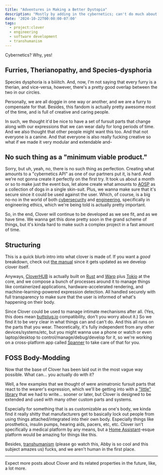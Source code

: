 ```yaml
---
title: "Adventures in Making a Better Dystopia"
description: "Mostly by adding in the cybernetics; can't do much about the drab cities tho. Add some damn neons!"
date: '2024-10-22T00:00:00-07:00'
tags:
  - project:clover
  - engineering
  - software development
  - transhumanism
---
```


Cybernetics? Why, yes!

## Furries, Therianopathy, and Species-dysphoria

Species dysphoria is a biiiitch. And, now, I'm not saying that every furry is a therian, and vice-versa, however, there's a pretty good overlap between the two in our circles.

Personally, we are all doggie in one way or another, and we are a furry to compensate for that. Besides, this fandom is actually pretty awesome most of the time, and is full of creative and caring people.

In such, we thought it'd be nice to have a set of fursuit parts that change along with our expressions that we can wear daily for long periods of time. And we also thought that other people might want this too. And that not everyone is a canine. And that everyone is also really fucking creative so what if we made it very modular and extendable and-

## No such thing as a "minimum viable product."

Sorry, but uh, yeah, no, there is no such thing as perfection. Creating what amounts to a "cybernetics API" as one of our partners put it, is hard. And we're not gonna create it perfectly on the first try. It took us about a month or so to make just the event bus, let alone create what amounts to [AOSP](https://source.android.com/) as a collection of dogs in a single skin-suit. Plus, we wanna make sure that it's secure since it could be used against the user. Which, of course, is a big no-no in the world of both [cybersecurity](/tags/hacking) and [engineering](/tags/engineering), specifically in engineering ethics, which we're being told is actually pretty important.

So, in the end, Clover will continue to be developed as we see fit, and as we have time. We wanna get this done pretty soon in the grand scheme of things, but it's kinda hard to make such a complex project in a fast amount of time.

## Structuring

This is a quick blurb intro into what clover is made of. If you want a *good* breakdown, check out [the manual](https://clover.reboot-codes.com/docs/components/intro) since it gets updated as we develop clover itself. 

Anyways, [CloverHUB](https://clover.reboot-codes.com/docs/components/clover-hub/intro) is actually built on [Rust](https://www.rust-lang.org/) and [Warp](https://github.com/seanmonstar/warp) plus [Tokio](https://tokio.rs) at the core, and we compose a bunch of processes around it to manage things like containerized applications, hardware-accelerated rendering, and machine-learning-powered expression detection. All handled securely with full transparency to make sure that the user is informed of what's happening on their body.

Since Clover could be used to manage intimate mechanisms after all. (Yes, this does mean [buttplug.io](https://buttplug.io/) compatibility, don't you worry about it.) So we find it to be very clear in what things can and can't do. And this all runs on the parts that you wear. Theoretically, it's fully independent from any other devices/systems/etc, but you might wanna use a phone or watch or even laptop/desktop to control/manage/debug/develop for it, so we're working on a cross-platform app called [Spanner](https://clover.reboot-codes.com/docs/components/spanner/intro) to take care of that for you.

## FOSS Body-Modding

Now that the base of Clover has been laid out in the most vague way possible. What can... you actually do with it?

Well, a few examples that we thought of were animatronic fursuit parts that react to the wearer's expression, which we'll be getting into with a ["little" library](/projects/taurus) that we had to write... sooner or later, but Clover is designed to be extended and used with many other custom parts and systems.

Especially for something that is as customizable as one's body, we kinda find it really shitty that manufacturers get to basically lock out people from using things attached/integrated into their own body. Especially things like prosthetics, insulin pumps, hearing aids, pacers, etc, etc. Clover isn't specifically a medical platform by any means, but a [Home Assistant](https://www.home-assistant.io/)-esque platform would be amazing for things like this.

Besides, [transhumanism](https://www.youtube.com/watch?v=DqPd6MShV1o) (please go watch this, Abby is so cool and this subject amazes us) fucks, and we aren't human in the first place.

---

Expect more posts about Clover and its related properties in the future, like, a lot more.
